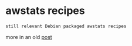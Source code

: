 awstats recipes
===

```
still relevant Debian packaged awstats recipes
```


more in an old [post](https://alog.ipduh.com/2014/12/install-debian-packaged-awstats.html)
